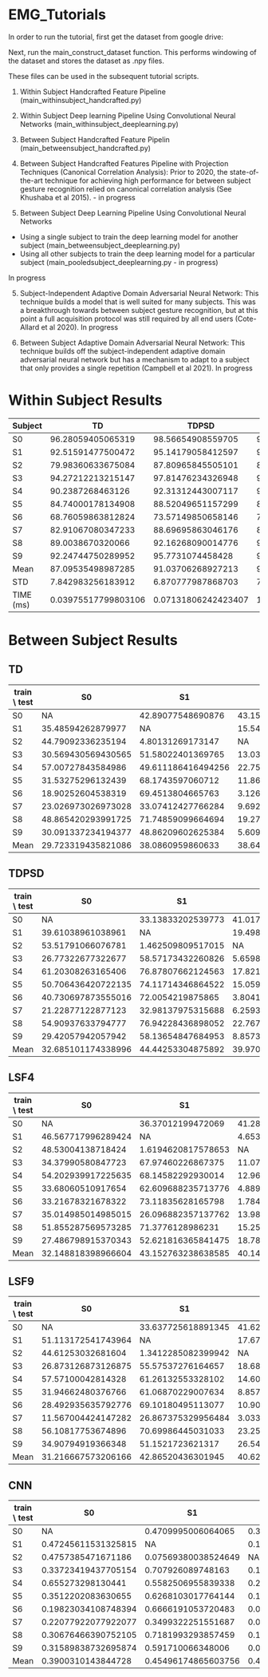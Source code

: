 # EMG_Tutorials

In order to run the tutorial, first get the dataset from google drive: 

Next, run the main_construct_dataset function.  This performs windowing of the dataset and stores the dataset as .npy files.

These files can be used in the subsequent tutorial scripts.

1. Within Subject Handcrafted Feature Pipeline (main_withinsubject_handcrafted.py)

2. Within Subject Deep learning Pipeline Using Convolutional Neural Networks (main_withinsubject_deeplearning.py)


3. Between Subject Handcrafted Feature Pipelin (main_betweensubject_handcrafted.py)

4. Between Subject Handcrafted Features Pipeline with Projection Techniques (Canonical Correlation Analysis):
Prior to 2020, the state-of-the-art technique for achieving high performance for between subject gesture recognition relied on canonical correlation analysis (See Khushaba et al 2015). - in progress

5. Between Subject Deep Learning Pipeline Using Convolutional Neural Networks
*  Using a single subject to train the deep learning model for another subject (main_betweensubject_deeplearning.py)
*  Using all other subjects to train the deep learning model for a particular subject (main_pooledsubject_deeplearning.py - in progress)




In progress


5. Subject-Independent Adaptive Domain Adversarial Neural Network:
This technique builds a model that is well suited for many subjects.  This was a breakthrough towards between subject gesture recognition, but at this point a full acquisition protocol was still required by all end users (Cote-Allard et al 2020).
In progress


6. Between Subject Adaptive Domain Adversarial Neural Network:
This technique builds off the subject-independent adaptive domain adversarial neural network but has a mechanism to adapt to a subject that only provides a single repetition (Campbell et al 2021).
In progress




# Within Subject Results

| Subject |  TD | TDPSD | LSF4 | LSF9 |  CNN |
| --- | --- | --- | --- | --- | --- |
| S0 | 96.28059405065319 | 98.56654908559705 | 98.35276652018267 | 98.7307863078328 | 99.41452297815479 |
| S1 | 92.51591477500472 | 95.14179058412597 | 95.20592566635236 | 96.12663088881233 | 91.98451775994974 |
| S2 | 79.98360633675084 | 87.80965845505101 | 87.40853755760294 | 88.49376938758729 | 82.84690424656084 |
| S3 | 94.27212213215147 | 97.81476234326948 | 96.9501681444503 | 97.38578874842342 | 98.34340933983604 |
| S4 | 90.2387268463126 | 92.31312443007117 | 92.97773680298462 | 94.35339496396251 | 92.3039876748737 |
| S5 | 84.74000178134908 | 88.52049651157299 | 88.1928249760174 | 88.39310135008016 | 88.94057710914986 |
| S6 | 68.76059863812824 | 73.57149850658146 | 71.9219018079592 | 74.72747812834588 | 71.05533519526878 |
| S7 | 82.91067080347233 | 88.69695863046176 | 87.75371866558746 | 87.96901335158972 | 89.80586879149514 |
| S8 | 89.0038670320066 | 92.16268090014776 | 92.7841280938596 | 93.19802624276724 | 90.88853727483391 |
| S9 | 92.24744750289952 | 95.7731074458428 | 95.40857665655058 | 96.16485755785428 | 95.6602616884948 |
| Mean |  87.09535498987285 | 91.03706268927213 | 90.69562848915473 | 91.55428469272556 |  90.12439220586175 |
| STD |  7.842983256183912 | 6.870777987868703 | 7.266719880825716 | 6.734721042939276 |  7.81916163111671 |
| TIME (ms) |  0.03975517799803106 | 0.07131806242423407 | 1.3518062178069783 | 1.4118450304628045 | -- |

# Between Subject Results

## TD
| train \ test |  S0 |  S1 |  S2 |  S3 |  S4 |  S5 |  S6 |  S7 |  S8 |  S9 |  Mean |
| --- | --- | --- | --- | --- | --- | --- | --- | --- | --- | --- | --- |
| S0 |  NA |  42.89077548690876 | 43.151809292698594 | 20.682759605770602 | 47.20638540478905 | 21.256417569880206 | 19.85719385933595 | 15.434658278524449 | 25.162534828891907 | 17.212354661530778 | 28.094987665370027 |
| S1 |  35.48594262879977 | NA |  15.544928984369424 | 48.17883159548636 | 53.35661345496009 | 50.54192812321734 | 30.396287040342735 | 18.66599942808121 | 43.43787954561692 | 36.586061773307655 | 36.910496952686835 |
| S2 |  44.79092336235194 | 4.80131269173147 | NA |  17.75460648478789 | 6.021949828962372 | 12.69965772960639 | 15.158871831488755 | 16.764369459536745 | 18.91833964420947 | 18.011270418717455 | 17.213477939043614 |
| S3 |  30.569430569430565 | 51.58022401369765 | 13.039754478623939 | NA |  35.81812998859749 | 56.26069594980034 | 39.564441270974655 | 27.6880183014012 | 51.23955133242838 | 38.005563877594696 | 38.19620108694988 |
| S4 |  57.00727843584986 | 49.611186416494256 | 22.7535507815288 | 17.040422796743325 | NA |  23.7592698231603 | 22.14923241699393 | 15.885044323706033 | 27.541616060584413 | 14.423282687780869 | 27.796764860315754 |
| S5 |  31.53275296132439 | 68.1743597060712 | 11.869245592748555 | 62.49107270389944 | 52.12371721778791 | NA |  45.091038914673334 | 28.610237346296824 | 67.00007144388083 | 31.86389899422213 | 44.306266097878286 |
| S6 |  18.90252604538319 | 69.4513804665763 | 3.1261151952037687 | 56.599057277531784 | 45.70980615735461 | 61.986594409583574 | NA |  34.265084358021156 | 54.94034435950561 | 40.89450032099294 | 42.87504539890588 |
| S7 |  23.026973026973028 | 33.07412427766284 | 9.692384554992506 | 52.77103270961291 | 27.99315849486887 | 48.60239589275528 | 42.056408425562296 | NA |  31.813960134314495 | 53.370425850631285 | 35.82231815193039 |
| S8 |  48.865420293991725 | 71.74859099664694 | 19.27057312111912 | 45.100699900014284 | 42.524230330672744 | 56.538790644609236 | 34.45912174223491 | 16.84300829282242 | NA |  20.572080747556885 | 39.54694622996314 |
| S9 |  30.091337234194377 | 48.86209602625384 | 5.609877953036899 | 38.90158548778746 | 22.776510832383124 | 33.620935539075866 | 32.666904676901105 | 29.64684014869888 | 25.562620561548904 | NA |  29.74874538443116 |
| Mean |  29.723319435821086 | 38.0860959860633 | 38.64562271890412 | 33.37624007692886 | 27.136524113546834 | 30.444536169390215 | 37.123084462149464 | 36.39959669719822 | 39.69403216267247 | 29.882197944800403 |


## TDPSD
| train \ test |  S0 |  S1 |  S2 |  S3 |  S4 |  S5 |  S6 |  S7 |  S8 |  S9 |  Mean |
| --- | --- | --- | --- | --- | --- | --- | --- | --- | --- | --- | --- |
| S0 |  NA |  33.13833202539773 | 41.01777175076726 | 23.49664333666619 | 48.19697833523375 | 29.834569309754706 | 23.455908604069975 | 13.382899628252787 | 26.705722654854615 | 15.086668093301947 | 28.257277082033212 |
| S1 |  39.61038961038961 | NA |  19.498965098850903 | 73.32523925153549 | 55.865165336374 | 59.72618368511123 | 40.01428061406641 | 29.217901058049755 | 59.46274201614632 | 42.17133889721093 | 46.54357839641496 |
| S2 |  53.51791066076781 | 1.462509809517015 | NA |  10.65562062562491 | 18.635974914481185 | 4.171420422133486 | 8.211353088182792 | 1.8944809837003145 | 8.294634564549547 | 3.2455952635708685 | 12.232166703614212 |
| S3 |  26.77322677322677 | 58.57173432260826 | 5.659838698165727 | NA |  21.38683010262258 | 51.88248716486024 | 34.75901463762942 | 42.82956820131542 | 46.75287561620347 | 41.57928525572437 | 36.68831786359514 |
| S4 |  61.20308263165406 | 76.87807662124563 | 17.82171151238313 | 32.78103128124554 | NA |  52.14632059326868 | 39.12888254194931 | 21.10380325993709 | 48.910480817317996 | 25.058848705328487 | 41.67024866270332 |
| S5 |  50.706436420722135 | 74.11714346864522 | 15.059596031689388 | 67.21896871875447 | 56.13597491448119 | NA |  53.07390217779364 | 42.193308550185876 | 66.32135457598056 | 39.18253798416435 | 51.556580315824085 |
| S6 |  40.730697873555016 | 72.0054219875865 | 3.8041538790949967 | 58.98443079560063 | 50.726909920182436 | 64.71762692527096 | NA |  46.43980554761224 | 49.22483389297707 | 40.972965261430915 | 47.51187178703453 |
| S7 |  21.22877122877123 | 32.98137975315688 | 6.259367639711655 | 57.2132552492501 | 27.25912200684151 | 44.63776383342841 | 38.007854337736525 | NA |  25.662641994713155 | 55.153719951494395 | 34.26709733278932 |
| S8 |  54.90937633794777 | 76.94228436898052 | 22.767825280137036 | 52.91386944722183 | 36.488027366020525 | 65.28807758128922 | 46.53338093538022 | 30.683442951100943 | NA |  32.16349240316713 | 46.52108629680502 |
| S9 |  29.42057942057942 | 58.13654847684953 | 8.857326386410676 | 48.907298957291815 | 26.403933865450398 | 41.6001140901312 | 40.2713316672617 | 44.63111238204175 | 24.640994498821176 | NA |  35.87435997164863 |
| Mean |  32.685101174338996 | 44.44253304875892 | 39.970699071660995 | 39.34283156616534 | 32.10469523257713 | 34.5374176492318 | 38.94633484364067 | 42.1545470032467 | 44.30512893098316 | 32.633295891858744 |


## LSF4
| train \ test |  S0 |  S1 |  S2 |  S3 |  S4 |  S5 |  S6 |  S7 |  S8 |  S9 |  Mean |
| --- | --- | --- | --- | --- | --- | --- | --- | --- | --- | --- | --- |
| S0 |  NA |  36.37012199472069 | 41.28184997501963 | 25.874875017854592 | 46.507981755986314 | 27.54563605248146 | 19.371652981078185 | 13.72605090077209 | 38.14388797599486 | 13.075112347528353 | 29.09968544460402 |
| S1 |  46.567717996289424 | NA |  4.653486546285062 | 64.19797171832596 | 58.715792474344354 | 50.90559041642898 | 40.79971438771867 | 29.246496997426362 | 61.984711009502035 | 44.996076752978105 | 44.67417314436655 |
| S2 |  48.53004138718424 | 1.6194620817578653 | NA |  16.547636051992573 | 11.402508551881414 | 2.167712492869367 | 8.168511245983577 | 3.2098941950243063 | 5.815531899692791 | 16.042513731364576 | 12.611534626416747 |
| S3 |  34.37990580847723 | 67.97460226867375 | 11.077010919991436 | NA |  37.39310148232612 | 60.61751283513976 | 41.977865048197074 | 38.13983414355162 | 54.625991283846545 | 45.402667807974886 | 43.5098323997976 |
| S4 |  54.202939917225635 | 68.14582292930014 | 12.968381985582756 | 21.554063705184973 | NA |  42.35596120935539 | 41.11388789717958 | 22.304832713754646 | 39.78709723512181 | 18.196733005207218 | 35.625524510879124 |
| S5 |  33.68060510917654 | 62.609688235713776 | 4.8890157733209625 | 61.7340379945722 | 49.18757126567845 | NA |  49.460906818993216 | 41.70717758078353 | 65.16396370650854 | 35.07382837577573 | 44.834088317835885 |
| S6 |  33.21678321678322 | 73.11835628165798 | 1.7843123260295481 | 51.73546636194829 | 53.70581527936146 | 63.92612664004563 | NA |  47.926794395195884 | 47.77452311209545 | 40.60917326485484 | 45.97748343088582 |
| S7 |  35.014985014985015 | 26.096882357137762 | 13.98900863607166 | 47.75032138265962 | 33.55188141391106 | 26.87535653166001 | 38.421992145662266 | NA |  26.227048653282846 | 52.792638561951634 | 33.41334607748021 |
| S8 |  51.855287569573285 | 71.3776128986231 | 15.252301762900577 | 54.69218683045279 | 37.09378563283923 | 60.48203080433543 | 45.233845055337376 | 26.6871604232199 | NA |  28.404308438547687 | 43.45316882398104 |
| S9 |  27.486798915370343 | 52.621816365841475 | 18.78524016843908 | 55.24925010712756 | 30.05273660205245 | 26.689960068454077 | 40.96394144948233 | 44.17357735201601 | 28.120311495320426 | NA |  36.01595916934486 |
| Mean |  32.148818398966604 | 43.152763238638585 | 40.143479850422025 | 38.19563125054392 | 30.4659095964697 | 33.92991590506485 | 35.76492035606229 | 41.92089214108315 | 41.58564113354625 | 31.906824074794486 |


## LSF9
| train \ test |  S0 |  S1 |  S2 |  S3 |  S4 |  S5 |  S6 |  S7 |  S8 |  S9 |  Mean |
| --- | --- | --- | --- | --- | --- | --- | --- | --- | --- | --- | --- |
| S0 |  NA |  33.637725618891345 | 41.6244379416173 | 20.2756749035852 | 50.8551881413911 | 26.846833998859097 | 19.62156372724027 | 13.390048613096942 | 33.528613274273056 | 13.64576645980455 | 28.158428075417653 |
| S1 |  51.113172541743964 | NA |  17.678966526300762 | 61.09841451221254 | 62.07953249714937 | 55.355105533371365 | 40.04998214923241 | 30.55476122390621 | 60.648710437950996 | 44.92474498894358 | 47.05593226786791 |
| S2 |  44.61253032681604 | 1.3412285082399942 | NA |  11.769747178974432 | 13.968072976054732 | 1.5188248716486026 | 7.197429489468048 | 2.4306548470117244 | 4.801028791883975 | 7.789428632570083 | 10.603216180296405 |
| S3 |  26.873126873126875 | 55.57537276164657 | 18.685318678181428 | NA |  26.432440136830103 | 59.697661152310324 | 38.214923241699395 | 38.80468973405776 | 41.88754733157105 | 46.31571438761681 | 39.165199366337816 |
| S4 |  57.57100042814328 | 61.26132553328102 | 14.609949325529941 | 20.761319811455508 | NA |  35.35367940673132 | 34.64476972509818 | 22.562196168144126 | 37.872401228834754 | 24.395463299807403 | 34.336900547447286 |
| S5 |  31.94662480376766 | 61.06870229007634 | 8.857326386410676 | 60.89130124267962 | 53.46351197263398 | NA |  49.82506247768654 | 41.38547326279669 | 68.97192255483317 | 28.646836436265065 | 45.00630682523885 |
| S6 |  28.492935635792776 | 69.10180495113077 | 10.905716936692599 | 56.96329095843451 | 45.48888255416191 | 56.26069594980034 | NA |  45.13869030597655 | 45.98128170322212 | 44.73214922605036 | 44.78504980236244 |
| S7 |  11.567004424147282 | 26.867375329956484 | 3.033330954250232 | 45.87201828310241 | 13.654503990877991 | 41.436109526525954 | 38.25776508389861 | NA |  29.677788097449454 | 52.478778800199734 | 29.20496383226757 |
| S8 |  56.10817753674896 | 70.69986445031033 | 23.25315823281707 | 51.606913298100274 | 38.05587229190422 | 58.58528237307473 | 44.88397001071046 | 24.06348298541607 | NA |  31.435908410014978 | 44.29918106545523 |
| S9 |  34.90794919366348 | 51.1521723621317 | 26.543430162015557 | 54.606484787887446 | 24.451254275940705 | 37.52139189960069 | 39.82149232416994 | 43.49442379182156 | 21.454597413731513 | NA |  37.105910690106946 |
| Mean |  31.216667573206166 | 42.86520436301945 | 40.623952595776764 | 36.39354995554014 | 29.870048401437273 | 31.27033293487077 | 36.98032109034862 | 38.2744118558436 | 40.51536733329962 | 31.711232549455715 |


## CNN
| train \ test |  S0 |  S1 |  S2 |  S3 |  S4 |  S5 |  S6 |  S7 |  S8 |  S9 |  Mean |
| --- | --- | --- | --- | --- | --- | --- | --- | --- | --- | --- | --- |
| S0 |  NA |  0.4709995006064065 | 0.3976161587324245 | 0.20761319811455506 | 0.6163055872291904 | 0.3152452937820879 | 0.25548018564798286 | 0.13482985416070917 | 0.3619347002929199 | 0.23239888722448107 | 0.33249148508786186 |
| S1 |  0.47245611531325815 | NA |  0.17471986296481337 | 0.6399085844879303 | 0.626354047890536 | 0.6567313177410155 | 0.5366654766154945 | 0.3902630826422648 | 0.6235621918982639 | 0.39104073043726373 | 0.5013001566656489 |
| S2 |  0.4757385471671186 | 0.07569380038524649 | NA |  0.20632766747607484 | 0.12143671607753706 | 0.06988020536223617 | 0.08589789360942521 | 0.13533028309979983 | 0.03507894548831893 | 0.15871317497681717 | 0.15156635929361936 |
| S3 |  0.33723419437705154 | 0.707926089748163 | 0.179287702519449 | NA |  0.5030644241733181 | 0.6723474044495151 | 0.4936808282756158 | 0.45145839290820705 | 0.5924841037365149 | 0.5023896140951566 | 0.4933191949203323 |
| S4 |  0.655273298130441 | 0.5582506955839338 | 0.23353079723074727 | 0.33716611912583916 | NA |  0.5016400456360525 | 0.3985005355230275 | 0.24857020303116958 | 0.49074801743230695 | 0.31614237820101293 | 0.41553578776605893 |
| S5 |  0.3512202083630655 | 0.6268103017764144 | 0.11441010634501463 | 0.728253106699043 | 0.4923745724059293 | NA |  0.4720456979650125 | 0.46418358593079784 | 0.7317282274773166 | 0.4326271488693915 | 0.49040588398133167 |
| S6 |  0.19823034108748394 | 0.6666191053720483 | 0.04111055599172079 | 0.643622339665762 | 0.34927309007981755 | 0.6177980604677695 | NA |  0.5090077209036317 | 0.5596199185539759 | 0.4247093230615593 | 0.44555449502041866 |
| S7 |  0.22077922077922077 | 0.3499322251551687 | 0.08307758189993576 | 0.5451364090844165 | 0.30252280501710377 | 0.3594552196235026 | 0.37750803284541234 | NA |  0.29163392155461887 | 0.5251444468221699 | 0.339465540309061 |
| S8 |  0.30676466390752105 | 0.7181993293857459 | 0.13475126686175148 | 0.4164405084987859 | 0.3390820980615735 | 0.5148317170564746 | 0.3965726526240628 | 0.22326279668287102 | NA |  0.3808402881803267 | 0.38119392458434587 |
| S9 |  0.31589838732695874 | 0.591710066348006 | 0.08043679965741203 | 0.6103413798028853 | 0.23603192702394526 | 0.4028094694808899 | 0.42541949303820065 | 0.451172433514441 | 0.27034364506680003 | NA |  0.3760181779177265 |
| Mean |  0.3900310143844728 | 0.45496174865603756 | 0.41122341816316843 | 0.4170204119568795 | 0.3543469720380221 | 0.3262890176701671 | 0.3919252615068052 | 0.4054740868681917 | 0.43714675821237514 | 0.3384323160902861 |